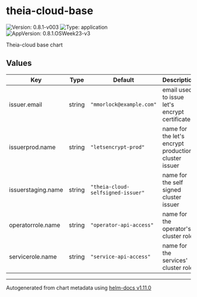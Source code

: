 # theia-cloud-base

![Version: 0.8.1-v003](https://img.shields.io/badge/Version-0.8.1--v003-informational?style=flat-square) ![Type: application](https://img.shields.io/badge/Type-application-informational?style=flat-square) ![AppVersion: 0.8.1.OSWeek23-v3](https://img.shields.io/badge/AppVersion-0.8.1.OSWeek23--v3-informational?style=flat-square)

Theia-cloud base chart

## Values

| Key | Type | Default | Description |
|-----|------|---------|-------------|
| issuer.email | string | `"mmorlock@example.com"` | email used to issue let's encrypt certificates |
| issuerprod.name | string | `"letsencrypt-prod"` | name for the let's encrypt production cluster issuer |
| issuerstaging.name | string | `"theia-cloud-selfsigned-issuer"` | name for the self signed cluster issuer |
| operatorrole.name | string | `"operator-api-access"` | name for the operator's cluster role |
| servicerole.name | string | `"service-api-access"` | name for the services' cluster role |

----------------------------------------------
Autogenerated from chart metadata using [helm-docs v1.11.0](https://github.com/norwoodj/helm-docs/releases/v1.11.0)
